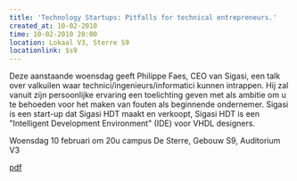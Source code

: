 ```yaml
---
title: 'Technology Startups: Pitfalls for technical entrepreneurs.'
created_at: 10-02-2010
time: 10-02-2010 20:00
location: Lokaal V3, Sterre S9
locationlink: $s9
---
```


Deze aanstaande woensdag geeft Philippe Faes, CEO van Sigasi, een talk over valkuilen waar technici/ingenieurs/informatici kunnen intrappen. Hij zal vanuit zijn persoonlijke ervaring een toelichting geven met als ambitie om u te behoeden voor het maken van fouten als beginnende ondernemer. Sigasi is een start-up dat Sigasi HDT maakt en verkoopt, Sigasi HDT is een "Intelligent Development Environment" (IDE) voor VHDL designers.

Woensdag 10 februari om 20u campus De Sterre, Gebouw S9, Auditorium V3

[pdf](https://zeus.ugent.be/wp-content/uploads/2010/02/ondernemers.pdf)
